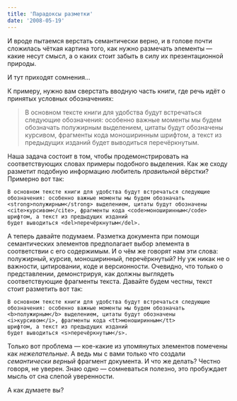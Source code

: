 ```yaml
---
title: 'Парадоксы разметки'
date: '2008-05-19'
---
```


И вроде пытаемся верстать семантически верно, и в голове почти сложилась чёткая картина того, как нужно размечать элементы — какие несут смысл, а о каких стоит забыть в силу их презентационной природы.

И тут приходят сомнения…

К примеру, нужно вам сверстать вводную часть книги, где речь идёт о принятых условных обозначениях:

> В основном тексте книги для удобства будут встречаться следующие обозначения: особенно важные моменты мы будем обозначать полужирным выделением, цитаты будут обозначены курсивом, фрагменты кода моноширинным шрифтом, а текст из предыдущих изданий будет выводиться перечёркнутым.

Наша задача состоит в том, чтобы продемонстрировать на соответствующих словах примеры подобного выделения. Как же сходу разметит подобную информацию любитель _правильной_ вёрстки? Примерно вот так:

    В основном тексте книги для удобства будут встречаться следующие
    обозначения: особенно важные моменты мы будем обозначать
    <strong>полужирным</strong> выделением, цитаты будут обозначены
    <cite>курсивом</cite>, фрагменты кода <code>моноширинным</code>
    шрифтом, а текст из предыдущих изданий
    будет выводиться <del>перечёркнутым</del>.

А теперь давайте подумаем. Разметка документа при помощи семантических элементов предполагает выбор элемента в соответствии с его содержимым. И о чём же говорят нам эти слова: полужирный, курсив, моноширинный, перечёркнутый? Ну уж никак не о важности, цитировании, коде и версионности. Очевидно, что только о представлении, демонстрируя, как должны выглядеть соответствующие фрагменты текста. Давайте будем честны, текст стоит разметить вот так:

    В основном тексте книги для удобства будут встречаться следующие
    обозначения: особенно важные моменты мы будем обозначать
    <b>полужирным</b> выделением, цитаты будут обозначены
    <i>курсивом</i>, фрагменты кода <tt>моноширинным</tt>
    шрифтом, а текст из предыдущих изданий
    будет выводиться <s>перечёркнутым</s>.

Только вот проблема — кое-какие из упомянутых элементов помечены как _нежелательные_. А ведь мы с вами только что создали _семантически верный_ фрагмент документа. И что же делать? Честно говоря, не уверен. Знаю одно — сомневаться полезно, это пробуждает мысль от сна слепой уверенности.

А как думаете вы?
